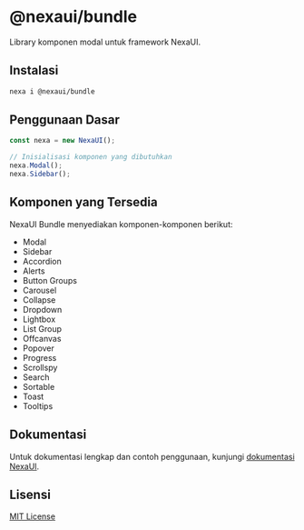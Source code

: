 # @nexaui/bundle

Library komponen modal untuk framework NexaUI.

## Instalasi

```bash
nexa i @nexaui/bundle
```

## Penggunaan Dasar

```javascript
const nexa = new NexaUI();

// Inisialisasi komponen yang dibutuhkan
nexa.Modal();
nexa.Sidebar();
```

## Komponen yang Tersedia

NexaUI Bundle menyediakan komponen-komponen berikut:

- Modal
- Sidebar
- Accordion
- Alerts
- Button Groups
- Carousel
- Collapse
- Dropdown
- Lightbox
- List Group
- Offcanvas
- Popover
- Progress
- Scrollspy
- Search
- Sortable
- Toast
- Tooltips

## Dokumentasi

Untuk dokumentasi lengkap dan contoh penggunaan, kunjungi [dokumentasi NexaUI](link-ke-dokumentasi).

## Lisensi

[MIT License](link-ke-lisensi)
